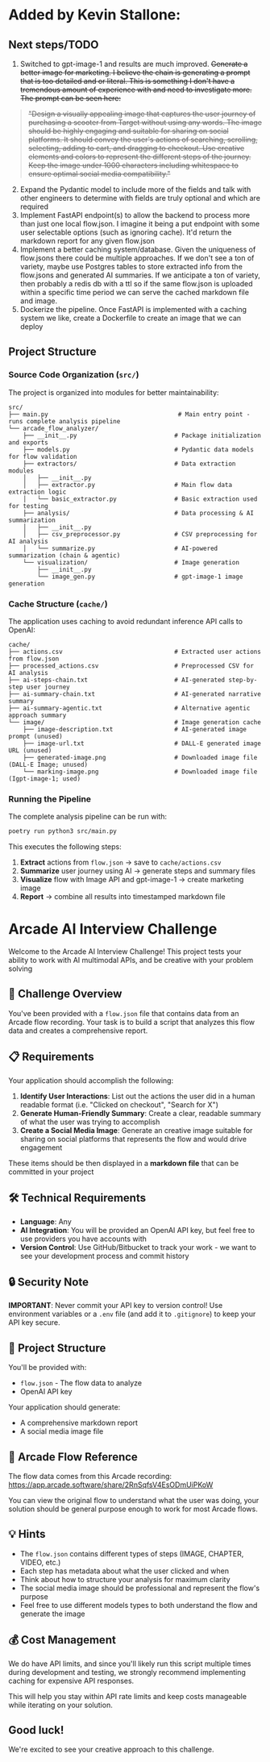 # Added by Kevin Stallone:

## Next steps/TODO

1. Switched to gpt-image-1 and results are much improved. ~~Generate a better image for marketing. I believe the chain is generating a prompt that is too detailed and or literal. This is something I don't have a tremendous amount of experience with and need to investigate more. The prompt can be seen here:~~
> ~~"Design a visually appealing image that captures the user journey of purchasing a scooter from Target without using any words. The image should be highly engaging and suitable for sharing on social platforms. It should convey the user's actions of searching, scrolling, selecting, adding to cart, and dragging to checkout. Use creative elements and colors to represent the different steps of the journey. Keep the image under 1000 characters including whitespace to ensure optimal social media compatibility."~~ 
2. Expand the Pydantic model to include more of the fields and talk with other engineers to determine with fields are truly optional and which are required
3. Implement FastAPI endpoint(s) to allow the backend to process more than just one local flow.json. I imagine it being a put endpoint with some user selectable options (such as ignoring cache). It'd return the markdown report for any given flow.json
4. Implement a better caching system/database. Given the uniqueness of flow.jsons there could be multiple approaches. If we don't see a ton of variety, maybe use Postgres tables to store extracted info from the flow.jsons and generated AI summaries. If we anticipate a ton of variety, then probably a redis db with a ttl so if the same flow.json is uploaded within a specific time period we can serve the cached markdown file and image.
5. Dockerize the pipeline. Once FastAPI is implemented with a caching system we like, create a Dockerfile to create an image that we can deploy

## Project Structure

### Source Code Organization (`src/`)

The project is organized into modules for better maintainability:

```
src/
├── main.py                                    # Main entry point - runs complete analysis pipeline
└── arcade_flow_analyzer/
    ├── __init__.py                           # Package initialization and exports
    ├── models.py                             # Pydantic data models for flow validation
    ├── extractors/                           # Data extraction modules
    │   ├── __init__.py
    │   ├── extractor.py                      # Main flow data extraction logic
    │   └── basic_extractor.py                # Basic extraction used for testing
    ├── analysis/                             # Data processing & AI summarization
    │   ├── __init__.py
    │   ├── csv_preprocessor.py               # CSV preprocessing for AI analysis
    │   └── summarize.py                      # AI-powered summarization (chain & agentic)
    └── visualization/                        # Image generation
        ├── __init__.py
        └── image_gen.py                      # gpt-image-1 image generation
```

### Cache Structure (`cache/`)

The application uses caching to avoid redundant inference API calls to OpenAI:

```
cache/
├── actions.csv                               # Extracted user actions from flow.json
├── processed_actions.csv                     # Preprocessed CSV for AI analysis
├── ai-steps-chain.txt                        # AI-generated step-by-step user journey
├── ai-summary-chain.txt                      # AI-generated narrative summary
├── ai-summary-agentic.txt                    # Alternative agentic approach summary
└── image/                                    # Image generation cache
    ├── image-description.txt                 # AI-generated image prompt (unused)
    ├── image-url.txt                         # DALL-E generated image URL (unused)
    ├── generated-image.png                   # Downloaded image file (DALL-E Image; unused)
    └── marking-image.png                     # Downloaded image file (Igpt-image-1; used)
```

### Running the Pipeline

The complete analysis pipeline can be run with:

```bash
poetry run python3 src/main.py
```

This executes the following steps:
1. **Extract** actions from `flow.json` → save to `cache/actions.csv`
2. **Summarize** user journey using AI → generate steps and summary files
3. **Visualize** flow with Image API and gpt-image-1 → create marketing image
4. **Report** → combine all results into timestamped markdown file


# Arcade AI Interview Challenge

Welcome to the Arcade AI Interview Challenge! This project tests your ability to work with AI multimodal APIs, and be creative with your problem solving

## 🎯 Challenge Overview

You've been provided with a `flow.json` file that contains data from an Arcade flow recording. Your task is to build a script that analyzes this flow data and creates a comprehensive report.

## 📋 Requirements

Your application should accomplish the following:

1. **Identify User Interactions**: List out the actions the user did in a human readable format (i.e. "Clicked on checkout", "Search for X")
2. **Generate Human-Friendly Summary**: Create a clear, readable summary of what the user was trying to accomplish
3. **Create a Social Media Image**: Generate an creative image suitable for sharing on social platforms that represents the flow and would drive engagement

These items should be then displayed in a **markdown file** that can be committed in your project

## 🛠️ Technical Requirements

- **Language**: Any
- **AI Integration**: You will be provided an OpenAI API key, but feel free to use providers you have accounts with
- **Version Control**: Use GitHub/Bitbucket to track your work - we want to see your development process and commit history

## 🔒 Security Note

**IMPORTANT**: Never commit your API key to version control! Use environment variables or a `.env` file (and add it to `.gitignore`) to keep your API key secure.

## 📁 Project Structure

You'll be provided with:
- `flow.json` - The flow data to analyze
- OpenAI API key 


Your application should generate:
- A comprehensive markdown report
- A social media image file

## 🎨 Arcade Flow Reference

The flow data comes from this Arcade recording: https://app.arcade.software/share/2RnSqfsV4EsODmUiPKoW

You can view the original flow to understand what the user was doing, your solution should be general purpose enough to work for most Arcade flows.

## 💡 Hints

- The `flow.json` contains different types of steps (IMAGE, CHAPTER, VIDEO, etc.)
- Each step has metadata about what the user clicked and when
- Think about how to structure your analysis for maximum clarity
- The social media image should be professional and represent the flow's purpose
- Feel free to use different models types to both understand the flow and generate the image

## 💰 Cost Management

We do have API limits, and since you'll likely run this script multiple times during development and testing, we strongly recommend implementing caching for expensive API responses.

This will help you stay within API rate limits and keep costs manageable while iterating on your solution.


## Good luck! 
We're excited to see your creative approach to this challenge.
